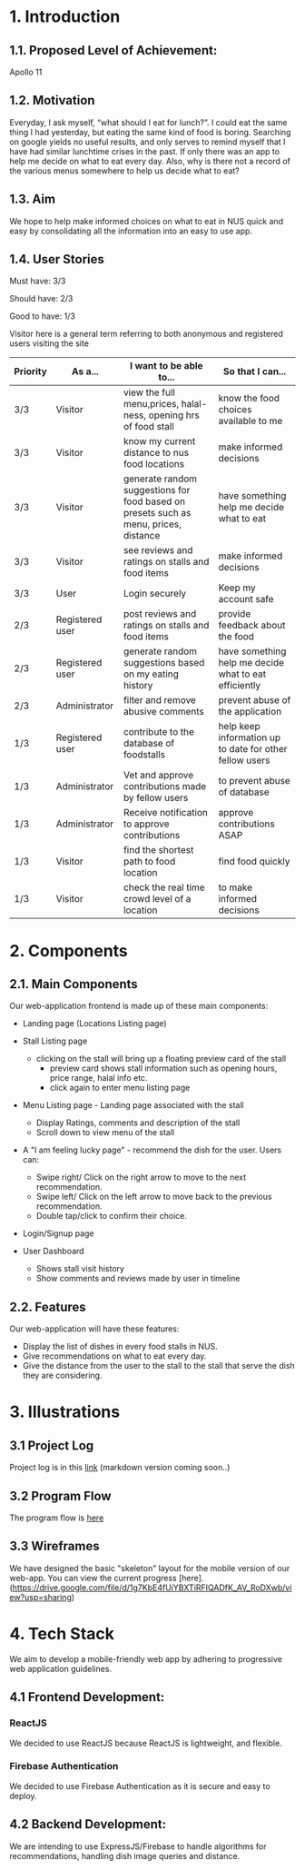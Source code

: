 # 1. Introduction

## 1.1. Proposed Level of Achievement:

Apollo 11

## 1.2. Motivation 
Everyday, I ask myself, “what should I eat for lunch?”. I could eat the same thing I had yesterday, but eating the same kind of food is boring. 
Searching on google yields no useful results, and only serves to remind myself that I have had similar lunchtime crises in the past. If only there was an app to help me decide on what to eat every day. 
Also, why is there not a record of the various menus somewhere to help us decide what to eat?

## 1.3. Aim 
We hope to help make informed choices on what to eat in NUS quick and easy by consolidating all the information into an easy to use app.

## 1.4. User Stories

Must have: 3/3

Should have: 2/3 

Good to have: 1/3

Visitor here is a general term referring to both anonymous and registered users visiting the site

Priority|As a...| I want to be able to... | So that I can...
--------|-------|-------------------------|------------------
3/3| Visitor | view the full menu,prices, halal-ness, opening hrs of food stall | know the food choices available to me
3/3| Visitor | know my current distance to nus food locations | make informed decisions
3/3| Visitor | generate random suggestions for food based on presets such as menu, prices, distance| have something help me decide what to eat
3/3| Visitor | see reviews and ratings on stalls and food items | make informed decisions
3/3| User | Login securely | Keep my account safe
2/3| Registered user | post reviews and ratings on stalls and food items | provide feedback about the food
2/3| Registered user | generate random suggestions based on my eating history | have something help me decide what to eat efficiently
2/3| Administrator | filter and remove abusive comments | prevent abuse of the application
1/3| Registered user | contribute to the database of foodstalls | help keep information up to date for other fellow users
1/3| Administrator | Vet and approve contributions made by fellow users | to prevent abuse of database
1/3| Administrator | Receive notification to approve contributions | approve contributions ASAP
1/3| Visitor | find the shortest path to food location | find food quickly
1/3| Visitor | check the real time crowd level of a location | to make informed decisions


# 2. Components

## 2.1. Main Components

Our web-application frontend is made up of these main components:

* Landing page (Locations Listing page)
* Stall Listing page 
	* clicking on the stall will bring up a floating preview card of the stall
		* preview card shows stall information such as opening hours, price range, halal info etc.
		* click again to enter menu listing page

* Menu Listing page - Landing page associated with the stall
	* Display Ratings, comments and description of the stall
	* Scroll down to view menu of the stall

* A "I am feeling lucky page" - recommend the dish for the user. Users can:
	* Swipe right/ Click on the right arrow to move to the next recommendation.
	* Swipe left/ Click on the left arrow to move back to the previous recommendation.
	* Double tap/click to confirm their choice.

* Login/Signup page
* User Dashboard
	* Shows stall visit history
	* Show comments and reviews made by user in timeline


## 2.2. Features

Our web-application will have these features:

* Display the list of dishes in every food stalls in NUS.
* Give recommendations on what to eat every day.
* Give the distance from the user to the stall to the stall that serve the dish they are considering.

# 3. Illustrations

## 3.1 Project Log
Project log is in this [link](https://docs.google.com/document/d/1mXaDSBF8R6uzsfWHx4KxFPMLqBGlgUpy06-42EEMWZ8/edit)
(markdown version coming soon..)

## 3.2 Program Flow
The program flow is [here](https://drive.google.com/file/d/19Cf_m0eIl2YkEhKYLYIGT7dw5wozCN8d/view?usp=sharing)

## 3.3 Wireframes
We have designed the basic "skeleton" layout for the mobile version of our web-app. You can view the current progress [here].(https://drive.google.com/file/d/1g7KbE4fUiYBXTiRFIQADfK_AV_RoDXwb/view?usp=sharing)
# 4. Tech Stack

We aim to develop a mobile-friendly web app by adhering to progressive web application guidelines.

## 4.1 Frontend Development:

### ReactJS

We decided to use ReactJS because ReactJS is lightweight, and flexible.

### Firebase Authentication

We decided to use Firebase Authentication as it is secure and easy to deploy.

## 4.2 Backend Development:

We are intending to use ExpressJS/Firebase to handle algorithms for recommendations, handling dish image queries and distance.  



